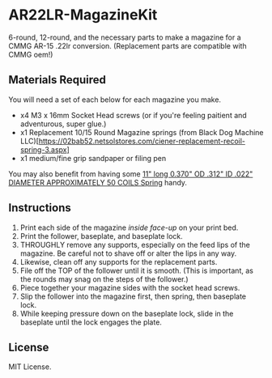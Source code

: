 # AR22LR-MagazineKit
6-round, 12-round, and the necessary parts to make a magazine for a CMMG AR-15 .22lr conversion. (Replacement parts are compatible with CMMG oem!)

## Materials Required
You will need a set of each below for each magazine you make.
- x4 M3 x 16mm Socket Head screws (or if you're feeling paitient and adventurous, super glue.)
- x1 Replacement 10/15 Round Magazine springs (from Black Dog Machine LLC)[https://02bab52.netsolstores.com/ciener-replacement-recoil-spring-3.aspx]
- x1 medium/fine grip sandpaper or filing pen

You may also benefit from having some [11" long 0.370" OD .312" ID .022" DIAMETER APPROXIMATELY 50 COILS Spring](https://02bab52.netsolstores.com/ciener-replacement-recoil-spring.aspx) handy.

## Instructions
1. Print each side of the magazine _inside_ *face-up* on your print bed.
2. Print the follower, baseplate, and baseplate lock.
3. THROUGHLY remove any supports, especially on the feed lips of the magazine. Be careful not to shave off or alter the lips in any way.
4. Likewise, clean off any supports for the replacement parts.
5. File off the TOP of the follower until it is smooth. (This is important, as the rounds may snag on the steps of the follower.)
6. Piece together your magazine sides with the socket head screws.
7. Slip the follower into the magazine first, then spring, then baseplate lock.
8. While keeping pressure down on the baseplate lock, slide in the baseplate until the lock engages the plate.

## License
MIT License.
